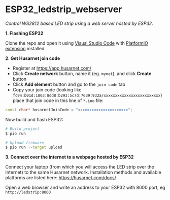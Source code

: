 # ESP32_ledstrip_webserver
*Control WS2812 based LED strip using a web server hosted by ESP32.*

**1. Flashing ESP32**

Clone the repo and open it using [Visual Studio Code](https://code.visualstudio.com/) with [PlatformIO extension](https://platformio.org/install/ide?install=vscode) installed.


**2. Get Husarnet join code**

- Register at https://app.husarnet.com/
- Click **Create network** button, name it (eg. `mynet`), and click **Create** button
- Click **Add element** button and go to the `join code` tab
- Copy your join code (looking like `fc94:b01d:1803:8dd8:b293:5c7d:7639:932a/xxxxxxxxxxxxxxxxxxxxxxxxx`) place that join code in this line of `*.ino` file:

```cpp
const char* husarnetJoinCode = "xxxxxxxxxxxxxxxxxxxxxx";
```

Now build and flash ESP32:

```bash
# Build project
$ pio run

# Upload firmware
$ pio run --target upload
```

**3. Connect over the internet to a webpage hosted by ESP32**

Connect your laptop (from which you will access the LED strip over the Internet) to the same Husarnet network. Installation methods and available platforms are listed here: https://husarnet.com/docs/ 

Open a web browser and write an address to your ESP32 with 8000 port, eg `http://ledstrip:8000`



